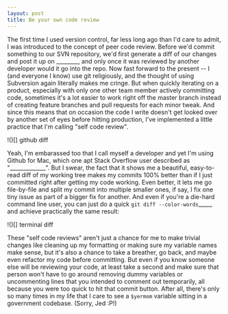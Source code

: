 ```yaml
---
layout: post
title: Be your own code review
---
```


The first time I used version control, far less long ago than I'd care to admit, I was introduced to the concept of peer code review. Before we'd commit something to our SVN repository, we'd first generate a diff of our changes and post it up on ________, and only once it was reviewed by another developer would it go into the repo. Now fast forward to the present -- I (and everyone I know) use git religiously, and the thought of using Subversion again literally makes me cringe. But when quickly iterating on a product, especially with only one other team member actively committing code, sometimes it's a lot easier to work right off the master branch instead of creating feature branches and pull requests for each minor tweak. And since this means that on occasion the code I write doesn't get looked over by another set of eyes before hitting production, I've implemented a little practice that I'm calling "self code review".

!()[] github diff

Yeah, I'm embarassed too that I call myself a developer and yet I'm using Github for Mac, which one apt Stack Overflow user described as "_____________". But I swear, the fact that it shows me a beautiful, easy-to-read diff of my working tree makes my commits 100% better than if I just committed right after getting my code working. Even better, it lets me go file-by-file and split my commit into multiple smaller ones, if say, I fix one tiny issue as part of a bigger fix for another. And even if you're a die-hard command line user, you can just do a quick `git diff --color-words`_____ and achieve practically the same result:

!()[] terminal diff

These "self code reviews" aren't just a chance for me to make trivial changes like cleaning up my formatting or making sure my variable names make sense, but it's also a chance to take a breather, go back, and maybe even refactor my code before committing. But even if you know someone else will be reviewing your code, at least take a second and make sure that person won't have to go around removing dummy variables or uncommenting lines that you intended to comment out temporarily, all because you were too quick to hit that commit button. After all, there's only so many times in my life that I care to see a `$yermom` variable sitting in a government codebase. (Sorry, Jed :P!)